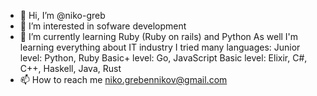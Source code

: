 - 👋 Hi, I’m @niko-greb
- 👀 I’m interested in sofware development
- 🌱 I’m currently learning Ruby (Ruby on rails) and Python
      As well I'm learning everything about IT industry
      I tried many languages:
        Junior level: Python, Ruby
        Basic+ level: Go, JavaScript
        Basic level: Elixir, C#, C++, Haskell, Java, Rust
- 📫 How to reach me niko.grebennikov@gmail.com

<!---
niko-greb/niko-greb is a ✨ special ✨ repository because its `README.md` (this file) appears on your GitHub profile.
You can click the Preview link to take a look at your changes.
--->
